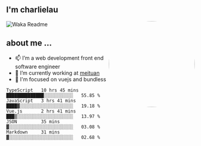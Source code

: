 
<h2>I'm charlielau</h2>
<img align='right' style="border-radius:50%" src="https://avatars1.githubusercontent.com/u/44078251?s=460&u=6b4f1c257663e44063b0b6a21c9c94f45bcfdcc7&v=4" width="230">

![Waka Readme](https://github.com/CharlieLau/charlielau/workflows/Waka%20Readme/badge.svg)

## about me ...
- 📫 I’m a web development front end software engineer
- 🔭 I’m currently working at  <a href="https://www.meituan.com">meituan</a>
- 🔭 I'm focused on vuejs and bundless

<!-- <p align="center">
  <a href="https://github.com/charlielau" class="rich-diff-level-one">
    <img src="https://github-readme-stats.vercel.app/api?username=charlielau&title_color=333&text_color=777" alt="CharlieLau" >
  </a>
</p> -->

<!--START_SECTION:waka-->
```text
TypeScript   10 hrs 45 mins  ██████████████░░░░░░░░░░░   55.85 % 
JavaScript   3 hrs 41 mins   ████▓░░░░░░░░░░░░░░░░░░░░   19.18 % 
Vue.js       2 hrs 41 mins   ███▒░░░░░░░░░░░░░░░░░░░░░   13.97 % 
JSON         35 mins         ▓░░░░░░░░░░░░░░░░░░░░░░░░   03.08 % 
Markdown     31 mins         ▓░░░░░░░░░░░░░░░░░░░░░░░░   02.68 % 
```
<!--END_SECTION:waka-->
